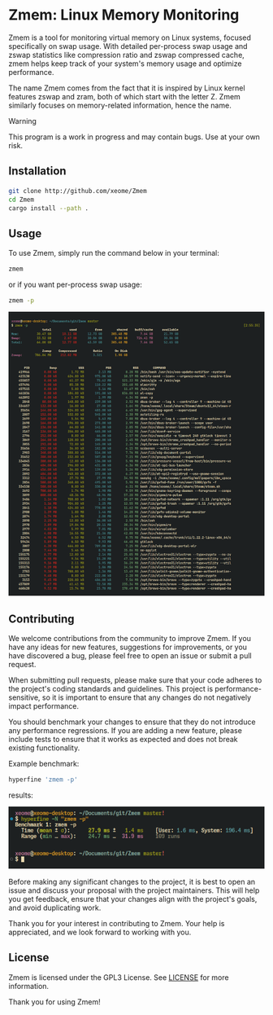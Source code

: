 # Zmem: Linux Memory Monitoring

Zmem is a tool for monitoring virtual memory on Linux systems, focused specifically on swap usage. With detailed per-process swap usage and zswap statistics like compression ratio and zswap compressed cache, zmem helps keep track of your system's memory usage and optimize performance.

The name Zmem comes from the fact that it is inspired by Linux kernel features zswap and zram, both of which start with the letter Z. Zmem similarly focuses on memory-related information, hence the name.

> [!WARNING]
> This program is a work in progress and may contain bugs. Use at your own risk.

## Installation

```sh
git clone http://github.com/xeome/Zmem
cd Zmem
cargo install --path .
```

## Usage

To use Zmem, simply run the command below in your terminal:

```bash
zmem
```

or if you want per-process swap usage:

```bash
zmem -p
```

![zmem](assets/zmem.png)

## Contributing

We welcome contributions from the community to improve Zmem. If you have any ideas for new features, suggestions for improvements, or you have discovered a bug, please feel free to open an issue or submit a pull request.

When submitting pull requests, please make sure that your code adheres to the project's coding standards and guidelines. This project is performance-sensitive, so it is important to ensure that any changes do not negatively impact performance.

You should benchmark your changes to ensure that they do not introduce any performance regressions. If you are adding a new feature, please include tests to ensure that it works as expected and does not break existing functionality.

Example benchmark:

```sh
hyperfine 'zmem -p'
```

results:

![benchmark](assets/hyperfine.png)

Before making any significant changes to the project, it is best to open an issue and discuss your proposal with the project maintainers. This will help you get feedback, ensure that your changes align with the project's goals, and avoid duplicating work.

Thank you for your interest in contributing to Zmem. Your help is appreciated, and we look forward to working with you.

## License

Zmem is licensed under the GPL3 License. See [LICENSE](LICENSE) for more information.

Thank you for using Zmem!
